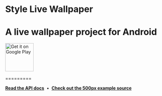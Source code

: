 # Style Live Wallpaper
A live wallpaper project for Android
====================
<a href="https://play.google.com/store/apps/details?id=com.yalin.style" target="_blank">
<img src="https://play.google.com/intl/en_us/badges/images/generic/en-play-badge.png" alt="Get it on Google Play" height="90"/></a>

=========

**[Read the API docs](http://api.muzei.co)**&nbsp;&nbsp;•&nbsp;&nbsp;**[Check out the 500px example source](https://github.com/romannurik/muzei/tree/master/example-source-500px)**
